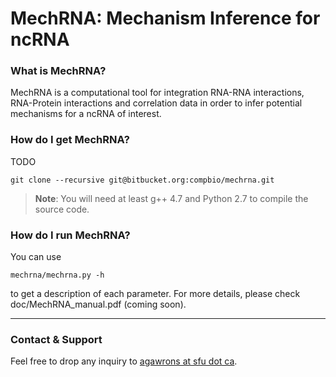 **MechRNA**: Mechanism Inference for ncRNA
===================
### What is MechRNA?
MechRNA is a computational tool for integration RNA-RNA interactions, RNA-Protein interactions and correlation data in order to infer potential mechanisms for a ncRNA of interest.

### How do I get MechRNA?

TODO

```
git clone --recursive git@bitbucket.org:compbio/mechrna.git

```
> **Note**: You will need at least g++ 4.7 and Python 2.7 to compile the source code.

### How do I run MechRNA?
You can use 
```
mechrna/mechrna.py -h
```
to get a description of each parameter. For more details, please check doc/MechRNA_manual.pdf (coming soon).


---


### Contact & Support

Feel free to drop any inquiry to [agawrons at sfu dot ca](mailto:).